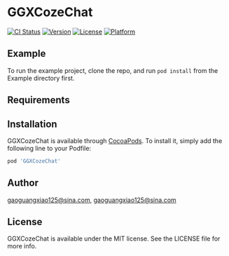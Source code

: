 # GGXCozeChat

[![CI Status](https://img.shields.io/travis/gaoguangxiao125@sina.com/GGXCozeChat.svg?style=flat)](https://travis-ci.org/gaoguangxiao125@sina.com/GGXCozeChat)
[![Version](https://img.shields.io/cocoapods/v/GGXCozeChat.svg?style=flat)](https://cocoapods.org/pods/GGXCozeChat)
[![License](https://img.shields.io/cocoapods/l/GGXCozeChat.svg?style=flat)](https://cocoapods.org/pods/GGXCozeChat)
[![Platform](https://img.shields.io/cocoapods/p/GGXCozeChat.svg?style=flat)](https://cocoapods.org/pods/GGXCozeChat)

## Example

To run the example project, clone the repo, and run `pod install` from the Example directory first.

## Requirements

## Installation

GGXCozeChat is available through [CocoaPods](https://cocoapods.org). To install
it, simply add the following line to your Podfile:

```ruby
pod 'GGXCozeChat'
```

## Author

gaoguangxiao125@sina.com, gaoguangxiao125@sina.com

## License

GGXCozeChat is available under the MIT license. See the LICENSE file for more info.
